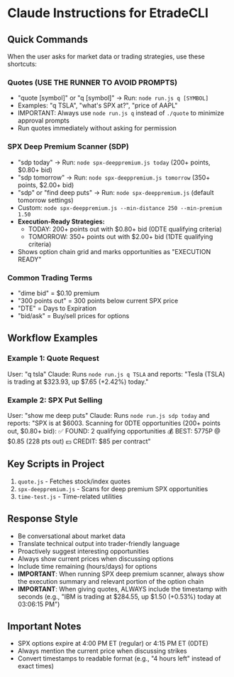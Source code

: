 # Claude Instructions for EtradeCLI

## Quick Commands

When the user asks for market data or trading strategies, use these shortcuts:

### Quotes (USE THE RUNNER TO AVOID PROMPTS)
- "quote [symbol]" or "q [symbol]" → Run: `node run.js q [SYMBOL]`
- Examples: "q TSLA", "what's SPX at?", "price of AAPL"
- IMPORTANT: Always use `node run.js q` instead of `./quote` to minimize approval prompts
- Run quotes immediately without asking for permission


### SPX Deep Premium Scanner (SDP)
- "sdp today" → Run: `node spx-deeppremium.js today` (200+ points, $0.80+ bid)
- "sdp tomorrow" → Run: `node spx-deeppremium.js tomorrow` (350+ points, $2.00+ bid)
- "sdp" or "find deep puts" → Run: `node spx-deeppremium.js` (default tomorrow settings)
- Custom: `node spx-deeppremium.js --min-distance 250 --min-premium 1.50`
- **Execution-Ready Strategies:**
  - TODAY: 200+ points out with $0.80+ bid (0DTE qualifying criteria)
  - TOMORROW: 350+ points out with $2.00+ bid (1DTE qualifying criteria)
- Shows option chain grid and marks opportunities as "EXECUTION READY"

### Common Trading Terms
- "dime bid" = $0.10 premium
- "300 points out" = 300 points below current SPX price
- "DTE" = Days to Expiration
- "bid/ask" = Buy/sell prices for options

## Workflow Examples

### Example 1: Quote Request
User: "q tsla"
Claude: Runs `node run.js q TSLA` and reports: "Tesla (TSLA) is trading at $323.93, up $7.65 (+2.42%) today."

### Example 2: SPX Put Selling
User: "show me deep puts"
Claude: Runs `node run.js sdp today` and reports:
"SPX is at $6003. Scanning for 0DTE opportunities (200+ points out, $0.80+ bid):
✅ FOUND: 2 qualifying opportunities
💰 BEST: 5775P @ $0.85 (228 pts out)
💵 CREDIT: $85 per contract"


## Key Scripts in Project

1. `quote.js` - Fetches stock/index quotes
2. `spx-deeppremium.js` - Scans for deep premium SPX opportunities
3. `time-test.js` - Time-related utilities

## Response Style

- Be conversational about market data
- Translate technical output into trader-friendly language
- Proactively suggest interesting opportunities
- Always show current prices when discussing options
- Include time remaining (hours/days) for options
- **IMPORTANT**: When running SPX deep premium scanner, always show the execution summary and relevant portion of the option chain
- **IMPORTANT**: When giving quotes, ALWAYS include the timestamp with seconds (e.g., "IBM is trading at $284.55, up $1.50 (+0.53%) today at 03:06:15 PM")

## Important Notes

- SPX options expire at 4:00 PM ET (regular) or 4:15 PM ET (0DTE)
- Always mention the current price when discussing strikes
- Convert timestamps to readable format (e.g., "4 hours left" instead of exact times)